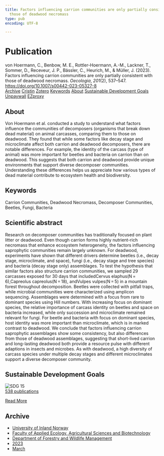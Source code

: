 ```yaml
---
title: Factors influencing carrion communities are only partially consistent with
  those of deadwood necromass
type: pub
encoding: UTF-8

---
```

<h1>Publication</h1>
<article id="csl-bib-container-F287DEWK" class="csl-bib-container">
  <div class="csl-bib-body"> <div class="csl-entry">von Hoermann, C., Benbow, M. E., Rottler-Hoermann, A.-M., Lackner, T., Sommer, D., Receveur, J. P., Bässler, C., Heurich, M., &#38; Müller, J. (2023). Factors influencing carrion communities are only partially consistent with those of deadwood necromass. <i>Oecologia</i>, <i>201</i>(2), 537–547. <a href="https://doi.org/10.1007/s00442-023-05327-8">https://doi.org/10.1007/s00442-023-05327-8</a></div> </div>
  <div class="csl-bib-buttons">
    <a href="#taxonomy-article-F287DEWK" alt="archive" class="csl-bib-button">Archive</a>
    <a href="https://app.cristin.no/results/show.jsf?id=2136167" alt="Cristin" class="csl-bib-button">Cristin</a>
    <a href="http://zotero.org/groups/5881554/items/F287DEWK" alt="Zotero" class="csl-bib-button">Zotero</a>
    <a href="#keywords-article-F287DEWK" alt="keywords" class="csl-bib-button">Keywords</a>
    <a href="#about-article-F287DEWK" alt="about_pub" class="csl-bib-button">About</a>
    <a href="#sdg-article-F287DEWK" alt="sdg" class="csl-bib-button">Sustainable Development Goals</a>
    <a href="https://link.springer.com/content/pdf/10.1007/s00442-023-05327-8.pdf" alt="Unpaywall" class="csl-bib-button">Unpaywall</a>
    <a href="https://link.springer.com/content/pdf/10.1007/s00442-023-05327-8.pdf" alt="EZproxy" class="csl-bib-button">EZproxy</a>
  </div>
  <div id="csl-bib-meta-container-F287DEWK"></div>
</article>
<div id="csl-bib-meta-F287DEWK" class="csl-bib-meta">
  <article id="about-article-F287DEWK" class="about_pub-article">
    <h1>About</h1>
    Von Hoermann et al. conducted a study to understand what factors influence the communities of decomposers (organisms that break down dead material) on animal carcasses, comparing them to those on deadwood. They found that while some factors like decay stage and microclimate affect both carrion and deadwood decomposers, there are notable differences. For example, the identity of the carcass (type of animal) was more important for beetles and bacteria on carrion than on deadwood. This suggests that both carrion and deadwood provide unique environments that support diverse decomposer communities. Understanding these differences helps us appreciate how various types of dead material contribute to ecosystem health and biodiversity.
  </article>
  <article id="keywords-article-F287DEWK" class="keywords-article">
    <h1>Keywords</h1>
    Carrion Communities, Deadwood Necromass, Decomposer Communities, Beetles, Fungi, Bacteria
  </article>
  <article id="abstract-article-F287DEWK" class="abstract-article">
    <h1>Scientific abstract</h1>
    Research on decomposer communities has traditionally focused on plant litter or deadwood. Even though carrion forms highly nutrient-rich necromass that enhance ecosystem heterogeneity, the factors influencing saprophytic communities remain largely unknown. For deadwood, experiments have shown that different drivers determine beetles (i.e., decay stage, microclimate, and space), fungi (i.e., decay stage and tree species) and bacteria (decay stage only) assemblages. To test the hypothesis that similar factors also structure carrion communities, we sampled 29 carcasses exposed for 30 days that includedCervus elaphus(N = 6),Capreolus capreolus(N = 18), andVulpes vulpes(N = 5) in a mountain forest throughout decomposition. Beetles were collected with pitfall traps, while microbial communities were characterized using amplicon sequencing. Assemblages were determined with a focus from rare to dominant species using Hill numbers. With increasing focus on dominant species, the relative importance of carcass identity on beetles and space on bacteria increased, while only succession and microclimate remained relevant for fungi. For beetle and bacteria with focus on dominant species, host identity was more important than microclimate, which is in marked contrast to deadwood. We conclude that factors influencing carrion saprophytic assemblages show some consistency, but also differences from those of deadwood assemblages, suggesting that short-lived carrion and long-lasting deadwood both provide a resource pulse with different adaptions in insects and microbes. As with deadwood, a high diversity of carcass species under multiple decay stages and different microclimates support a diverse decomposer community.
  </article>
  <article id="sdg-article-F287DEWK" class="sdg-article">
    <h1>Sustainable Development Goals</h1>
    <div class="sdg-container"><div id="sdg15" class="sdg">
        <img src="{{< params subfolder >}}images/sdg/sdg15_en.png" class="image" alt="SDG 15">
        <div class="sdg-overlay">
          <a href="{{< params subfolder >}}en/archive/?sdg=15#archive" class="sdg-publication-count"><span>538</span> publications</a>
          <p><a href="https://sdgs.un.org/goals/goal15" class="sdg-read-more">Read More</a></p>
        </div>
      </div></div>
  </article>
  <article id="taxonomy-article-F287DEWK" class="taxonomy-article">
    <h1>Archive</h1>
    <ul>
      <li><a href="{{< params subfolder >}}en/archive/?key=3DCRN523">University of Inland Norway</a></li>
      <li><a href="{{< params subfolder >}}en/archive/?key=T77LXH6D">Faculty of Applied Ecology, Agricultural Sciences and Biotechnology</a></li>
      <li><a href="{{< params subfolder >}}en/archive/?key=7TRARPE3">Department of Forestry and Wildlife Management</a></li>
      <li><a href="{{< params subfolder >}}en/archive/?key=WXLLSUEU">2023</a></li>
      <li><a href="{{< params subfolder >}}en/archive/?key=HU97CPNH">March</a></li>
    </ul>
  </article>
</div>
